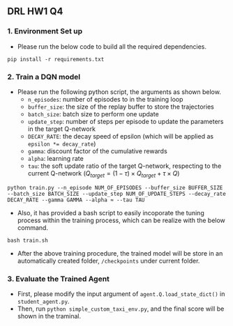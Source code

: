 ## DRL HW1 Q4
### 1. Environment Set up
- Please run the below code to build all the required dependencies.
```
pip install -r requirements.txt
```

### 2. Train a DQN model
- Please run the following python script, the arguments as shown below.
    - `n_episodes`: number of episodes to in the training loop
    - `buffer_size`: the size of the replay buffer to store the trajectories 
    - `batch_size`: batch size to perform one update
    - `update_step`: number of steps per episode to update the parameters in the target Q-network
    - `DECAY_RATE`: the decay speed of epsilon (which will be applied as `epsilon *= decay_rate`)
    - `gamma`: discount factor of the cumulative rewards
    - `alpha`: learning rate
    - `tau`: the soft update ratio of the target Q-network, respecting to the current Q-network ($Q_{target} = (1 - \tau) \times Q_{target} + \tau \times Q$)
```
python train.py --n_episode NUM_OF_EPISODES --buffer_size BUFFER_SIZE --batch_size BATCH_SIZE --update_step NUM_OF_UPDATE_STEPS --decay_rate DECAY_RATE --gamma GAMMA --alpha ≈ --tau TAU
```
- Also, it has provided a bash script to easily incoporate the tuning process within the training process, which can be realize with the below command.
```
bash train.sh
```
- After the above training procedure, the trained model will be store in an automatically created folder, `/checkpoints` under current folder.

### 3. Evaluate the Trained Agent
- First, please modify the input argument of `agent.Q.load_state_dict()` in `student_agent.py`.
- Then, run `python simple_custom_taxi_env.py`, and the final score will be shown in the traminal.